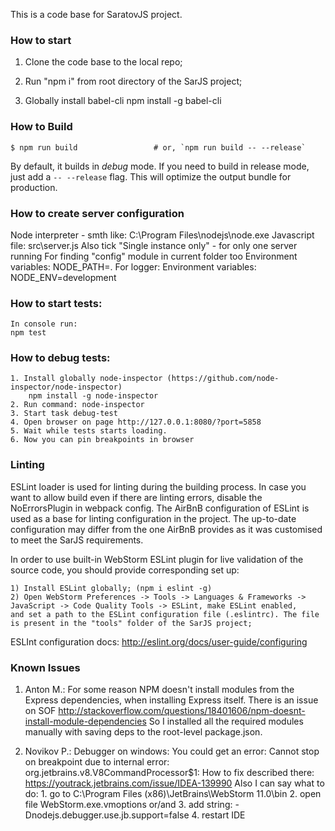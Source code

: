 This is a code base for SaratovJS project.

### How to start

1) Clone the code base to the local repo;

2) Run "npm i" from root directory of the SarJS project;

3) Globally install babel-cli
    npm install -g babel-cli

### How to Build

```shell
$ npm run build                 # or, `npm run build -- --release`
```

By default, it builds in *debug* mode. If you need to build in release
mode, just add a `-- --release` flag. This will optimize the output bundle for
production.
    
### How to create server configuration
Node interpreter - smth like: C:\Program Files\nodejs\node.exe
Javascript file: src\server.js
Also tick "Single instance only" - for only one server running
For finding "config" module in current folder too
    Environment variables: NODE_PATH=.
For logger:
    Environment variables: NODE_ENV=development
    
### How to start tests:
    In console run:
    npm test
    
### How to debug tests:
    1. Install globally node-inspector (https://github.com/node-inspector/node-inspector)
        npm install -g node-inspector
    2. Run command: node-inspector
    3. Start task debug-test
    4. Open browser on page http://127.0.0.1:8080/?port=5858
    5. Wait while tests starts loading.
    6. Now you can pin breakpoints in browser

### Linting

ESLint loader is used for linting during the building process. In case you want to allow build even if there are linting
errors, disable the NoErrorsPlugin in webpack config. The AirBnB configuration of ESLint is used as a base for linting
configuration in the project. The up-to-date configuration may differ from the one AirBnB provides as it was customised to 
meet the SarJS requirements.

In order to use built-in WebStorm ESLint plugin for live validation of the source code, you should provide corresponding set up:

    1) Install ESLint globally; (npm i eslint -g)
    2) Open WebStorm Preferences -> Tools -> Languages & Frameworks -> JavaScript -> Code Quality Tools -> ESLint, make ESLint enabled,
    and set a path to the ESLint configuration file (.eslintrc). The file is present in the "tools" folder of the SarJS project;

ESLInt configuration docs: http://eslint.org/docs/user-guide/configuring 

### Known Issues

1) Anton M.: For some reason NPM doesn't install modules from the Express dependencies, when installing Express itself.
There is an issue on SOF http://stackoverflow.com/questions/18401606/npm-doesnt-install-module-dependencies
So I installed all the required modules manually with saving deps to the root-level package.json. 

2) Novikov P.: Debugger on windows:
    You could get an error: 
        Cannot stop on breakpoint due to internal error: org.jetbrains.v8.V8CommandProcessor$1: 
    How to fix described there: https://youtrack.jetbrains.com/issue/IDEA-139990
    Also I can say what to do:
        1. go to C:\Program Files (x86)\JetBrains\WebStorm 11.0\bin
        2. open file WebStorm.exe.vmoptions or/and
        3. add string: -Dnodejs.debugger.use.jb.support=false
        4. restart IDE